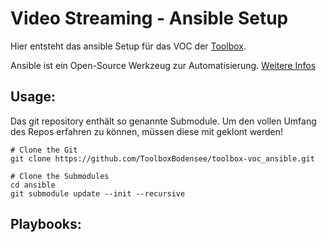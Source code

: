  Video Streaming - Ansible Setup
====================================
Hier entsteht das ansible Setup für das VOC der [Toolbox](https://toolbox-bodensee.de).

Ansible ist ein Open-Source Werkzeug zur Automatisierung. [Weitere Infos](https://de.wikipedia.org/wiki/Ansible)

 Usage:
-------
Das git repository enthält so genannte Submodule. Um den vollen Umfang des Repos erfahren zu können, müssen diese mit geklont werden!
```
# Clone the Git
git clone https://github.com/ToolboxBodensee/toolbox-voc_ansible.git

# Clone the Submodules 
cd ansible
git submodule update --init --recursive
```


 Playbooks:
------------



